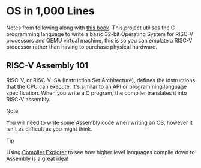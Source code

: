 # OS in 1,000 Lines

Notes from following along with [this book](https://operating-system-in-1000-lines.vercel.app/en/02-assembly). This project utilises the C programming language to write a basic 32-bit Operating System for RISC-V processors and QEMU virtual machine, this is so you can emulate a RISC-V processor rather than having to purchase physical hardware. 

## RISC-V Assembly 101

RISC-V, or RISC-V ISA (Instruction Set Architecture), defines the instructions that the CPU can execute. It's similar to an API or programming language specification. When you write a C program, the compiler translates it into RISC-V assembly.

> [!NOTE]
> You will need to write some Assembly code when writing an OS, however it isn't as difficult as you might think. 

> [!TIP] 
> Using [Compiler Explorer](https://godbolt.org/) to see how higher level languages compile down to Assembly is a great idea!


